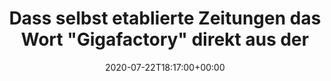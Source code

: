 ---
retweeted: false
source: <a href="http://www.samruston.co.uk" rel="nofollow">Flamingo for Android</a>
entities:
  hashtags: []
  symbols: []
  user_mentions: []
  urls: []
display_text_range:
- '0'
- '171'
favorite_count: '13'
id_str: '1286002318861901824'
truncated: false
retweet_count: '1'
id: '1286002318861901824'
created_at: Wed Jul 22 18:17:00 +0000 2020
favorited: false
full_text: |-
  Dass selbst etablierte Zeitungen das Wort "Gigafactory" direkt aus der Pressemappe abtippen verdient Respekt vor den PR-Flitzpiepen.

  Es ist eine verdammte Batteriefabrik.
lang: de
tags:
- pesos/twitter
date: '2020-07-22T18:17:00+00:00'
src: https://twitter.com/bascht/status/1286002318861901824
original_url: https://twitter.com/bascht/status/1286002318861901824
type: twitter_tweet
text: |-
  Dass selbst etablierte Zeitungen das Wort "Gigafactory" direkt aus der Pressemappe abtippen verdient Respekt vor den PR-Flitzpiepen.

  Es ist eine verdammte Batteriefabrik.
title: 'Dass selbst etablierte Zeitungen das Wort "Gigafactory" direkt aus der '

---